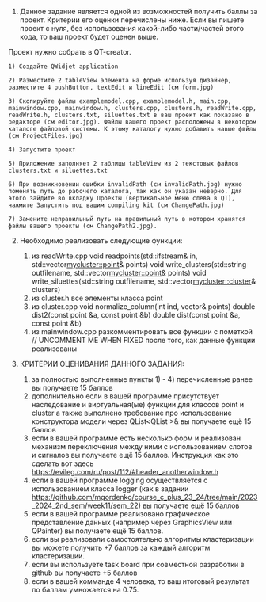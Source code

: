 1. Данное задание является одной из возможностей получить баллы за проект. Критерии его оценки перечислены ниже. Если вы пишете проект с нуля, без использования какой-либо части/частей этого кода, то ваш проект будет оценен выше. 

Проект нужно собрать в QT-creator.

    1) Создайте QWidjet application

    2) Разместите 2 tableView элемента на форме используя дизайнер, разместите 4 pushButton, textEdit и lineEdit (см form.jpg)

    3) Скопируйте файлы examplemodel.cpp, examplemodel.h, main.cpp, mainwindow.cpp, mainwindow.h, clusters.cpp, clusters.h, readWrite.cpp, readWrite.h, clusters.txt, siluettes.txt в ваш проект как показано в редакторе (см editor.jpg). Файлы вашего проект расположены в некотором каталоге файловой системы. К этому каталогу нужно добавить навые фвйлы (см ProjectFiles.jpg)

    4) Запустите проект

    5) Приложение заполняет 2 таблицы tableView из 2 текстовых файлов clusters.txt и siluettes.txt

    6) При возникновении ошибки invalidPath (см invalidPath.jpg) нужно поменять путь до рабочего каталога, так как он указан неверно. Для этого зайдите во вкладку Проекты (вертикальное меню слева в QT), нажмите Запустить под вашим compiling kit (см ChangePath.jpg)

    7) Замените неправильный путь на правильный путь в котором хранятся файлы вашего проекты (см ChangePath2.jpg).
  
2. Необходимо реализовать следующие функции:
    1) из readWrite.cpp
     void readpoints(std::ifstream& in, std::vector<mycluster::point>& points)
     void write_clusters(std::string outfilename, std::vector<mycluster::point>& points)
     void write_siluettes(std::string outfilename, std::vector<mycluster::cluster>& clusters)
    2) из cluster.h
     все элементы класса point
    3) из cluster.cpp
     void normalize_column(int ind, vector<point>& points)
     double dist2(const point &a, const point &b)
     double dist(const point &a, const point &b)
    4) из mainwindow.cpp
     разкомментировать все функции с пометкой //  UNCOMMENT ME WHEN FIXED после того, как данные функции реализованы


3. КРИТЕРИИ ОЦЕНИВАНИЯ ДАННОГО ЗАДАНИЯ:

    1) за полностью выполненные пункты 1) - 4) перечисленные ранее вы получаете 15 баллов
    2) дополнительно если в вашей программе присутствует наследование и виртуальная(ые) функции для классов point и cluster а также выполнено требование про использование конструктора модели через QList<QList<QString> >& вы получаете ещё 15 баллов
    3) если в вашей программе есть несколько форм и реализован механизм переключения между ними с использованием слотов и сигналов вы получаете ещё 15 баллов. Инструкция как это сделать вот здесь https://evileg.com/ru/post/112/#header_anotherwindow.h
    4) если в вашей программе logging осуществляется с использованием класса logger (как в задании https://github.com/mgordenko/course_c_plus_23_24/tree/main/2023_2024_2nd_sem/week11/sem_22) вы получаете ещё 15 баллов
    5) если в вашей программе реализовано графическое представление данных (например через GraphicsView или QPainter) вы получаете ещё 15 баллов.
    6) если вы реализовали самостоятельно алгоритмы кластеризации вы можете получить +7 баллов за каждый алгоритм кластеризации.
    7) если вы используете task board при совместной разработки в github вы получаете +5 баллов
    8) если в вашей комманде 4 человека, то ваш итоговый результат по баллам умножается на 0.75.


